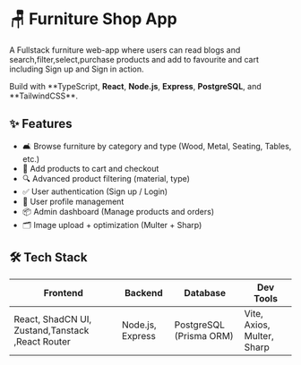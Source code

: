 # 🪑 Furniture Shop App

A Fullstack furniture web-app where users can read blogs and search,filter,select,purchase products and add to favourite and cart including Sign up and Sign in action.

Build with **TypeScript, **React**, **Node.js**, **Express**, **PostgreSQL**, and **TailwindCSS\*\*.

## ✨ Features

- 🛋️ Browse furniture by category and type (Wood, Metal, Seating, Tables, etc.)
- 🛒 Add products to cart and checkout
- 🔍 Advanced product filtering (material, type)
- ✅ User authentication (Sign up / Login)
- 👤 User profile management
- 📦 Admin dashboard (Manage products and orders)
- 🗂️ Image upload + optimization (Multer + Sharp)

## 🛠️ Tech Stack

| Frontend                                         | Backend          | Database                | Dev Tools                  |
| ------------------------------------------------ | ---------------- | ----------------------- | -------------------------- |
| React, ShadCN UI, Zustand,Tanstack ,React Router | Node.js, Express | PostgreSQL (Prisma ORM) | Vite, Axios, Multer, Sharp |
